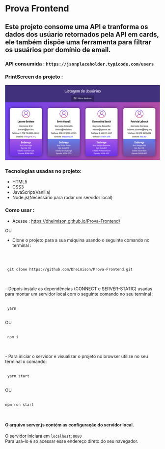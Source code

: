 # Prova Frontend
## Este projeto consome uma API e tranforma os dados dos usúario retornados pela API em cards, ele também dispõe uma ferramenta para filtrar os usuários por domínio de email.

### API consumida : `https://jsonplaceholder.typicode.com/users`

### PrintScreen do projeto :
![Homepage](./img/Homepage.png)

### Tecnologias usadas no projeto:
- HTML5
- CSS3
- JavaScript(Vanilla)
- Node.js(Necessário para rodar um servidor local)

### Como usar :

- Acesse : https://dheimison.github.io/Prova-Frontend/

OU

 - Clone o projeto para a sua máquina usando o seguinte comando no terminal :
 <br>
 <pre><code>
 git clone https://github.com/Dheimison/Prova-Frontend.git
 </code></pre>
 <br>
 - Depois instale as dependências (CONNECT e SERVER-STATIC) usadas para montar um servidor local com o seguinte comando no seu terminal :
 <br>
 <pre><code>
 yarn 
 </code></pre>
 OU 
 <pre><code>
 npm i
 </code></pre>
 <br>
 - Para iniciar o servidor e visualizar o projeto no browser utilize no seu terminal o comando:
 <br>

 <pre><code>
 yarn start
 </code></pre>

  OU 
<pre><code>
npm run start
</code></pre>
 <br>

 #### O arquivo server.js contém as configuração do servidor local.
 O servidor iniciará em `localhost:8080` 
 <br>
 Para usá-lo é só acessar esse endereço direto do seu navegador.